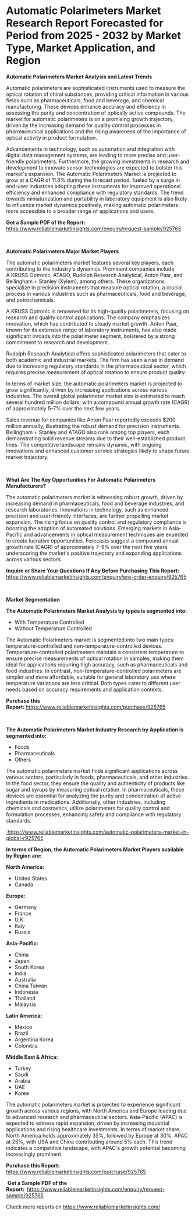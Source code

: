 <p><h1>Automatic Polarimeters Market Research Report Forecasted for Period from 2025 -  2032 by Market Type, Market Application, and Region</h1></p><p><strong>Automatic Polarimeters Market Analysis and Latest Trends</strong></p>
<p><p>Automatic polarimeters are sophisticated instruments used to measure the optical rotation of chiral substances, providing critical information in various fields such as pharmaceuticals, food and beverage, and chemical manufacturing. These devices enhance accuracy and efficiency in assessing the purity and concentration of optically active compounds. The market for automatic polarimeters is on a promising growth trajectory, driven by the increasing demand for quality control processes in pharmaceutical applications and the rising awareness of the importance of optical activity in product formulation.</p><p>Advancements in technology, such as automation and integration with digital data management systems, are leading to more precise and user-friendly polarimeters. Furthermore, the growing investments in research and development to innovate sensor technologies are expected to bolster this market's expansion. The Automatic Polarimeters Market is projected to grow at a CAGR of 11.6% during the forecast period, fueled by a surge in end-user industries adopting these instruments for improved operational efficiency and enhanced compliance with regulatory standards. The trend towards miniaturization and portability in laboratory equipment is also likely to influence market dynamics positively, making automatic polarimeters more accessible to a broader range of applications and users.</p></p>
<p><strong>Get a Sample PDF of the Report:&nbsp;</strong> <a href="https://www.reliablemarketinsights.com/enquiry/request-sample/925765?utm_campaign=3293&utm_medium=2&utm_source=Github&utm_content=ia&utm_term=09042025&utm_id=automatic-polarimeters">https://www.reliablemarketinsights.com/enquiry/request-sample/925765</a></p>
<p>&nbsp;</p>
<p><strong>Automatic Polarimeters Major Market Players</strong></p>
<p><p>The automatic polarimeters market features several key players, each contributing to the industry's dynamics. Prominent companies include A.KRUSS Optronic, ATAGO, Rudolph Research Analytical, Anton Paar, and Bellingham + Stanley (Xylem), among others. These organizations specialize in precision instruments that measure optical rotation, a crucial process in various industries such as pharmaceuticals, food and beverage, and petrochemicals.</p><p>A.KRUSS Optronic is renowned for its high-quality polarimeters, focusing on research and quality control applications. The company emphasizes innovation, which has contributed to steady market growth. Anton Paar, known for its extensive range of laboratory instruments, has also made significant inroads into the polarimeter segment, bolstered by a strong commitment to research and development.</p><p>Rudolph Research Analytical offers sophisticated polarimeters that cater to both academic and industrial markets. The firm has seen a rise in demand due to increasing regulatory standards in the pharmaceutical sector, which requires precise measurement of optical rotation to ensure product quality.</p><p>In terms of market size, the automatic polarimeters market is projected to grow significantly, driven by increasing applications across various industries. The overall global polarimeter market size is estimated to reach several hundred million dollars, with a compound annual growth rate (CAGR) of approximately 5-7% over the next few years.</p><p>Sales revenue for companies like Anton Paar reportedly exceeds $200 million annually, illustrating the robust demand for precision instruments. Bellingham + Stanley and ATAGO also rank among top players, each demonstrating solid revenue streams due to their well-established product lines. The competitive landscape remains dynamic, with ongoing innovations and enhanced customer service strategies likely to shape future market trajectory.</p></p>
<p>&nbsp;</p>
<p><strong>What Are The Key Opportunities For Automatic Polarimeters Manufacturers?</strong></p>
<p><p>The automatic polarimeters market is witnessing robust growth, driven by increasing demand in pharmaceuticals, food and beverage industries, and research laboratories. Innovations in technology, such as enhanced precision and user-friendly interfaces, are further propelling market expansion. The rising focus on quality control and regulatory compliance is boosting the adoption of automated solutions. Emerging markets in Asia-Pacific and advancements in optical measurement techniques are expected to create lucrative opportunities. Forecasts suggest a compound annual growth rate (CAGR) of approximately 7-9% over the next five years, underscoring the market's positive trajectory and expanding applications across various sectors.</p></p>
<p><strong>Inquire or Share Your Questions If Any Before Purchasing This Report:</strong> <a href="https://www.reliablemarketinsights.com/enquiry/pre-order-enquiry/925765?utm_campaign=3293&utm_medium=2&utm_source=Github&utm_content=ia&utm_term=09042025&utm_id=automatic-polarimeters">https://www.reliablemarketinsights.com/enquiry/pre-order-enquiry/925765</a></p>
<p>&nbsp;</p>
<p><strong>Market Segmentation</strong></p>
<p><strong>The Automatic Polarimeters Market Analysis by types is segmented into:</strong></p>
<p><ul><li>With Temperature Controlled</li><li>Without Temperature Controlled</li></ul></p>
<p><p>The Automatic Polarimeters market is segmented into two main types: temperature-controlled and non-temperature-controlled devices. Temperature-controlled polarimeters maintain a consistent temperature to ensure precise measurements of optical rotation in samples, making them ideal for applications requiring high accuracy, such as pharmaceuticals and food industries. In contrast, non-temperature-controlled polarimeters are simpler and more affordable, suitable for general laboratory use where temperature variations are less critical. Both types cater to different user needs based on accuracy requirements and application contexts.</p></p>
<p><strong>Purchase this Report:&nbsp;</strong><a href="https://www.reliablemarketinsights.com/purchase/925765?utm_campaign=3293&utm_medium=2&utm_source=Github&utm_content=ia&utm_term=09042025&utm_id=automatic-polarimeters">https://www.reliablemarketinsights.com/purchase/925765</a></p>
<p>&nbsp;</p>
<p><strong>The Automatic Polarimeters Market Industry Research by Application is segmented into:</strong></p>
<p><ul><li>Foods</li><li>Pharmaceuticals</li><li>Others</li></ul></p>
<p><p>The automatic polarimeters market finds significant applications across various sectors, particularly in foods, pharmaceuticals, and other industries. In the food sector, they ensure the quality and authenticity of products like sugar and syrups by measuring optical rotation. In pharmaceuticals, these devices are essential for analyzing the purity and concentration of active ingredients in medications. Additionally, other industries, including chemicals and cosmetics, utilize polarimeters for quality control and formulation processes, enhancing safety and compliance with regulatory standards.</p></p>
<p><a href="https://www.reliablemarketinsights.com/automatic-polarimeters-market-in-global-r925765?utm_campaign=3293&utm_medium=2&utm_source=Github&utm_content=ia&utm_term=09042025&utm_id=automatic-polarimeters">&nbsp;https://www.reliablemarketinsights.com/automatic-polarimeters-market-in-global-r925765</a></p>
<p><strong>In terms of Region, the Automatic Polarimeters Market Players available by Region are:</strong></p>
<p>
    <p> <strong> North America: </strong>
        <ul>
            <li>United States</li>
            <li>Canada</li>
        </ul>
        </p> 
    <p> <strong> Europe: </strong>
        <ul>
            <li>Germany</li>
            <li>France</li>
            <li>U.K.</li>
            <li>Italy</li>
            <li>Russia</li>
        </ul>
        </p> 
    <p> <strong> Asia-Pacific: </strong>
        <ul>
            <li>China</li>
            <li>Japan</li>
            <li>South Korea</li>
            <li>India</li>
            <li>Australia</li>
            <li>China Taiwan</li>
            <li>Indonesia</li>
            <li>Thailand</li>
            <li>Malaysia</li>
        </ul>
        </p> 
    <p> <strong> Latin America: </strong>
        <ul>
            <li>Mexico</li>
            <li>Brazil</li>
            <li>Argentina Korea</li>
            <li>Colombia</li>
        </ul>
        </p> 
    <p> <strong> Middle East & Africa: </strong>
        <ul>
            <li>Turkey</li>
            <li>Saudi</li>
            <li>Arabia</li>
            <li>UAE</li>
            <li>Korea</li>
        </ul>
    </p>
    </p>
<p><p>The automatic polarimeters market is projected to experience significant growth across various regions, with North America and Europe leading due to advanced research and pharmaceutical sectors. Asia-Pacific (APAC) is expected to witness rapid expansion, driven by increasing industrial applications and rising healthcare investments. In terms of market share, North America holds approximately 35%, followed by Europe at 30%, APAC at 25%, with USA and China contributing around 5% each. This trend indicates a competitive landscape, with APAC's growth potential becoming increasingly prominent.</p></p>
<p><strong>Purchase this Report: </strong><a href="https://www.reliablemarketinsights.com/purchase/925765?utm_campaign=3293&utm_medium=2&utm_source=Github&utm_content=ia&utm_term=09042025&utm_id=automatic-polarimeters">https://www.reliablemarketinsights.com/purchase/925765</a></p>
<p>&nbsp;<strong>Get a Sample PDF of the Report:&nbsp;&nbsp;</strong><a href="https://www.reliablemarketinsights.com/enquiry/request-sample/925765?utm_campaign=3293&utm_medium=2&utm_source=Github&utm_content=ia&utm_term=09042025&utm_id=automatic-polarimeters">https://www.reliablemarketinsights.com/enquiry/request-sample/925765</a></p>
<p><strong></strong></p>
<p>Check more reports on <a href="https://www.reliablemarketinsights.com/?utm_campaign=3293&utm_medium=2&utm_source=Github&utm_content=ia&utm_term=09042025&utm_id=automatic-polarimeters">https://www.reliablemarketinsights.com/</a></p>